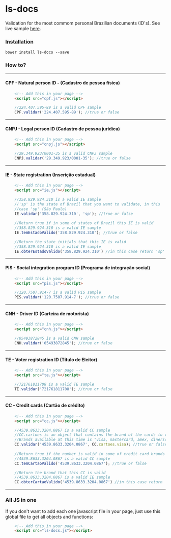 # ls-docs

Validation for the most commom personal Brazilian documents (ID's). See live sample [here](http://lesimoes.com.br/ls-docs/).

### Installation

`bower install ls-docs --save`

### How to?
---
#### CPF - Natural person ID - (Cadastro de pessoa física)
``` html
    <!-- Add this in your page -->
    <script src="cpf.js"></script>
```

``` javascript
    //224.407.595-89 is a valid CPF sample
    CPF.validar('224.407.595-89'); //true or false
```
---
#### CNPJ - Legal person ID (Cadastro de pessoa jurídica)
``` html
    <!-- Add this in your page -->
    <script src="cnpj.js"></script>
```

``` javascript
    //29.349.923/0001-35 is a valid CNPJ sample
    CNPJ.validar('29.349.923/0001-35'); //true or false
```
---
#### IE - State registration (Inscrição estadual)
``` html
    <!-- Add this in your page -->
    <script src="ie.js"></script>
```

``` javascript
    //358.829.924.310 is a valid IE sample
    //'sp' is the state of Brazil that you want to validate, in this
    //case 'sp' (São Paulo)
    IE.validar('358.829.924.310', 'sp'); //true or false
    
    //Return true if in some of states of Brazil this IE is valid
    //358.829.924.310 is a valid IE sample
    IE.temEstadoValido('358.829.924.310'); //true or false

    //Return the state initials that this IE is valid
    //358.829.924.310 is a valid IE sample
    IE.obterEstadoValido('358.829.924.310') //in this case return 'sp' (São Paulo)
```
---
#### PIS - Social integration program ID (Programa de integração social)
``` html
    <!-- Add this in your page -->
    <script src="pis.js"></script>
```

``` javascript
    //120.7507.914-7 is a valid PIS sample
    PIS.validar('120.7507.914-7'); //true or false
```
---
#### CNH - Driver ID (Carteira de motorista)
``` html
    <!-- Add this in your page -->
    <script src="cnh.js"></script>
```

``` javascript
    //05493872845 is a valid CNH sample
    CNH.validar('05493872845'); //true or false
```
---
#### TE - Voter registration ID (Título de Eleitor)
``` html
    <!-- Add this in your page -->
    <script src="te.js"></script>
```

``` javascript
    //721761811708 is a valid TE sample
    TE.validar('721761811708'); //true or false
```
---
#### CC - Credit cards (Cartão de crédito)
``` html
    <!-- Add this in your page -->
    <script src="cc.js"></script>
```

``` javascript
    //4539.8633.3204.0867 is a valid CC sample
    //CC.cartoes is an object that contains the brand of the cards to validate
    //Brands available at this time is "visa, mastercard, amex, dinersclub, discover, jcb"
    CC.validar('4539.8633.3204.0867', CC.cartoes.visa); //true or false
    
    //Return true if the number is valid in some of credit card brands of Brazil
    //4539.8633.3204.0867 is a valid CC sample
    CC.temCartaoValido('4539.8633.3204.0867'); //true or false

    //Return the brand that this CC is valid
    //4539.8633.3204.0867 is a valid IE sample
    CC.obterCartaoValido('4539.8633.3204.0867') //in this case return 'visa'
```
----
### All JS in one

If you don't want to add each one javascript file in your page, just use this global file to get all objects and functions:

``` html
    <!-- Add this in your page -->
    <script src="ls-docs.js"></script>
```
